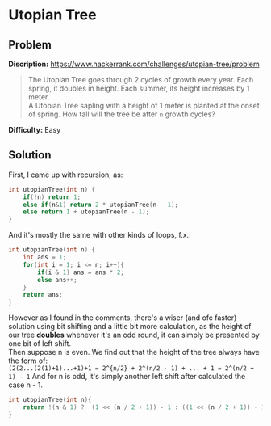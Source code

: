# Utopian Tree

## Problem

**Discription:** https://www.hackerrank.com/challenges/utopian-tree/problem

> The Utopian Tree goes through 2 cycles of growth every year. Each spring, it doubles in height. Each summer, its height increases by 1 meter. <br>
> A Utopian Tree sapling with a height of 1 meter is planted at the onset of spring. How tall will the tree be after `n` growth cycles?

**Difficulty:** Easy

## Solution

First, I came up with recursion, as:
``` cpp
int utopianTree(int n) {
    if(!n) return 1;
    else if(n&1) return 2 * utopianTree(n - 1);
    else return 1 + utopianTree(n - 1);
}
```
And it's mostly the same with other kinds of loops, f.x.:
``` cpp
int utopianTree(int n) {
    int ans = 1;
    for(int i = 1; i <= n; i++){
        if(i & 1) ans = ans * 2;
        else ans++;
    }
    return ans;
}
```
However as I found in the comments, there's a wiser (and ofc faster) solution using bit shifting and a little bit more calculation, as the height of our tree **doubles** whenever it's an odd round, it can simply be presented by one bit of left shift. <br>
Then suppose n is even. We find out that the height of the tree always have the form of: <br>
`(2(2...(2(1)+1)...+1)+1 = 2^{n/2} + 2^(n/2 - 1) + ... + 1 = 2^(n/2 + 1) - 1`
And for n is odd, it's simply another left shift after calculated the case n - 1.
``` cpp
int utopianTree(int n){
    return !(n & 1) ?  (1 << (n / 2 + 1)) - 1 : ((1 << (n / 2 + 1)) - 1) << 1;
}
```
